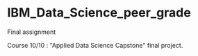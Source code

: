 # IBM_Data_Science_peer_grade
Final assignment 

Course 10/10 : "Applied Data Science Capstone" final project.
